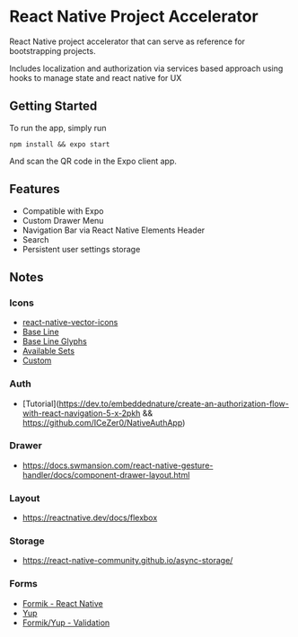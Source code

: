 # React Native Project Accelerator

React Native project accelerator that can serve as reference for bootstrapping projects.

Includes localization and authorization via services based approach using hooks to
manage state and react native for UX

## Getting Started

To run the app, simply run

`npm install && expo start`

And scan the QR code in the Expo client app.

## Features

- Compatible with Expo
- Custom Drawer Menu
- Navigation Bar via React Native Elements Header
- Search
- Persistent user settings storage

## Notes

### Icons

- [react-native-vector-icons](https://github.com/oblador/react-native-vector-icons)
- [Base Line](https://material.io/resources/icons/?icon=explore&style=baseline)
- [Base Line Glyphs](https://github.com/oblador/react-native-vector-icons/blob/master/glyphmaps/MaterialIcons.json)
- [Available Sets](https://github.com/oblador/react-native-vector-icons/tree/master/glyphmaps)
- [Custom](https://github.com/oblador/react-native-vector-icons#custom-fonts)

### Auth

- [Tutorial](https://dev.to/embeddednature/create-an-authorization-flow-with-react-navigation-5-x-2pkh && https://github.com/ICeZer0/NativeAuthApp)

### Drawer

- https://docs.swmansion.com/react-native-gesture-handler/docs/component-drawer-layout.html

### Layout

- https://reactnative.dev/docs/flexbox

### Storage

- https://react-native-community.github.io/async-storage/

### Forms
 
- [Formik - React Native](https://jaredpalmer.com/formik/docs/guides/react-native)
- [Yup](https://github.com/jquense/yup)
- [Formik/Yup - Validation](https://dev.to/amanhimself/build-and-validate-forms-in-react-native-using-formik-and-yup-54oc)